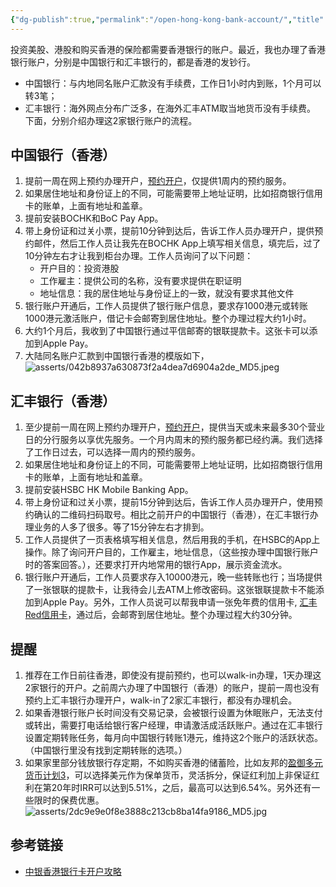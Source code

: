 ```yaml
---
{"dg-publish":true,"permalink":"/open-hong-kong-bank-account/","title":"办理香港银行账户","created":"2024-03-10T13:00:04.165+08:00","updated":"2024-03-13T23:02:07.724+08:00"}
---
```



投资美股、港股和购买香港的保险都需要香港银行的账户。最近，我也办理了香港银行账户，分别是中国银行和汇丰银行的，都是香港的发钞行。
* 中国银行：与内地同名账户汇款没有手续费，工作日1小时内到账，1个月可以转3笔；
* 汇丰银行：海外网点分布广泛多，在海外汇丰ATM取当地货币没有手续费。
下面，分别介绍办理这2家银行账户的流程。
## 中国银行（香港）
1. 提前一周在网上预约办理开户，[预约开户](https://www.bochk.com/sc/contact/online/hkpaccountopen.html)，仅提供1周内的预约服务。
2. 如果居住地址和身份证上的不同，可能需要带上地址证明，比如招商银行信用卡的账单，上面有地址和盖章。
3. 提前安装BOCHK和BoC Pay App。
4. 带上身份证和过关小票，提前10分钟到达后，告诉工作人员办理开户，提供预约邮件，然后工作人员让我先在BOCHK App上填写相关信息，填完后，过了10分钟左右才让我到柜台办理。工作人员询问了以下问题：
	* 开户目的：投资港股
	* 工作雇主：提供公司的名称，没有要求提供在职证明
	* 地址信息：我的居住地址与身份证上的一致，就没有要求其他文件
5. 银行账户开通后，工作人员提供了银行账户信息，要求存1000港元或转账1000港元激活账户，借记卡会邮寄到居住地址。整个办理过程大约1小时。
6. 大约1个月后，我收到了中国银行通过平信邮寄的银联提款卡。这张卡可以添加到Apple Pay。
7. 大陆同名账户汇款到中国银行香港的模版如下，
	![asserts/042b8937a630873f2a4dea7d6904a2de_MD5.jpeg](/img/user/asserts/042b8937a630873f2a4dea7d6904a2de_MD5.jpeg)


## 汇丰银行（香港）
1. 至少提前一周在网上预约办理开户，[预约开户](https://www.eticketing.hsbc.com.hk/Booking/Index/SC)，提供当天或未来最多30个营业日的分行服务以享优先服务。一个月内周末的预约服务都已经约满。我们选择了工作日过去，可以选择一周内的预约服务。
2. 如果居住地址和身份证上的不同，可能需要带上地址证明，比如招商银行信用卡的账单，上面有地址和盖章。
3. 提前安装HSBC HK Mobile Banking App。
4. 带上身份证和过关小票，提前15分钟到达后，告诉工作人员办理开户，使用预约确认的二维码扫码取号。相比之前开户的中国银行（香港），在汇丰银行办理业务的人多了很多。等了15分钟左右才排到。
5. 工作人员提供了一页表格填写相关信息，然后用我的手机，在HSBC的App上操作。除了询问开户目的，工作雇主，地址信息，（这些按办理中国银行账户时的答案回答。），还要求打开内地常用的银行App，展示资金流水。
6. 银行账户开通后，工作人员要求存入10000港元，晚一些转账也行；当场提供了一张银联的提款卡，让我待会儿去ATM上修改密码。这张银联提款卡不能添加到Apple Pay。另外，工作人员说可以帮我申请一张免年费的信用卡, [汇丰Red信用卡](https://www.hsbc.com.hk/zh-cn/credit-cards/products/red/)，通过后，会邮寄到居住地址。整个办理过程大约30分钟。

## 提醒
1. 推荐在工作日前往香港，即使没有提前预约，也可以walk-in办理，1天办理这2家银行的开户。之前周六办理了中国银行（香港）的账户，提前一周也没有预约上汇丰银行办理开户，walk-in了2家汇丰银行，都没有办理机会。
2. 如果香港银行账户长时间没有交易记录，会被银行设置为休眠账户，无法支付或转出，需要打电话给银行客户经理，申请激活成活跃账户。通过在汇丰银行设置定期转账任务，每月向中国银行转账1港元，维持这2个账户的活跃状态。（中国银行里没有找到定期转账的选项。）
3. 如果家里部分钱放银行存定期，不如购买香港的储蓄险，比如友邦的[盈御多元货币计划3](https://www.aia.com.hk/zh-cn/products/save/global-power-3)，可以选择美元作为保单货币，灵活拆分，保证红利加上非保证红利在第20年时IRR可以达到5.51%，之后，最高可以达到6.54%。另外还有一些限时的保费优惠。
	![asserts/2dc9e9e0f8e3888c213cb8ba14fa9186_MD5.jpg](/img/user/asserts/2dc9e9e0f8e3888c213cb8ba14fa9186_MD5.jpg)

## 参考链接
- [中银香港银行卡开户攻略](https://acuario.xyz/others/bochk-debit-card/)